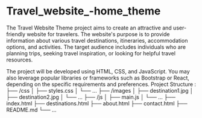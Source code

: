 # Travel_website_-home_theme
The Travel Website Theme project aims to create an attractive and user-friendly website for travelers. The website's purpose is to provide information about various travel destinations, itineraries, accommodation options, and activities. The target audience includes individuals who are planning trips, seeking travel inspiration, or looking for helpful travel resources.

The project will be developed using HTML, CSS, and JavaScript. You may also leverage popular libraries or frameworks such as Bootstrap or React, depending on the specific requirements and preferences.
Project Structure  :
├── /css
│   ├── styles.css
│   └── ...
├── /images
│   ├── destination1.jpg
│   ├── destination2.jpg
│   └── ...
├── /js
│   ├── main.js
│   └── ...
├── index.html
├── destinations.html
├── about.html
├── contact.html
├── README.md
└── ...
